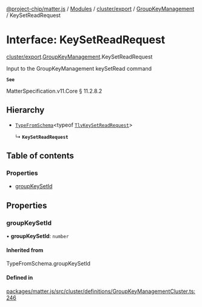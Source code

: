[@project-chip/matter.js](../README.md) / [Modules](../modules.md) / [cluster/export](../modules/cluster_export.md) / [GroupKeyManagement](../modules/cluster_export.GroupKeyManagement.md) / KeySetReadRequest

# Interface: KeySetReadRequest

[cluster/export](../modules/cluster_export.md).[GroupKeyManagement](../modules/cluster_export.GroupKeyManagement.md).KeySetReadRequest

Input to the GroupKeyManagement keySetRead command

**`See`**

MatterSpecification.v11.Core § 11.2.8.2

## Hierarchy

- [`TypeFromSchema`](../modules/tlv_export.md#typefromschema)\<typeof [`TlvKeySetReadRequest`](../modules/cluster_export.GroupKeyManagement.md#tlvkeysetreadrequest)\>

  ↳ **`KeySetReadRequest`**

## Table of contents

### Properties

- [groupKeySetId](cluster_export.GroupKeyManagement.KeySetReadRequest.md#groupkeysetid)

## Properties

### groupKeySetId

• **groupKeySetId**: `number`

#### Inherited from

TypeFromSchema.groupKeySetId

#### Defined in

[packages/matter.js/src/cluster/definitions/GroupKeyManagementCluster.ts:246](https://github.com/project-chip/matter.js/blob/6d3b6a5d957d88a9231d6ecab4bb41f8133112be/packages/matter.js/src/cluster/definitions/GroupKeyManagementCluster.ts#L246)
